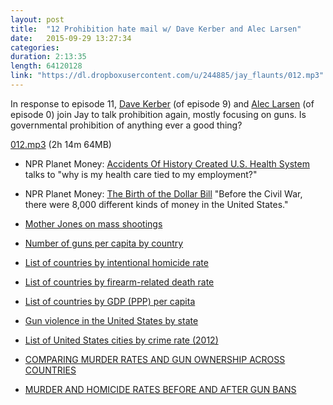 ```yaml
---
layout: post
title:  "12 Prohibition hate mail w/ Dave Kerber and Alec Larsen"
date:   2015-09-29 13:27:34
categories: 
duration: 2:13:35
length: 64120128
link: "https://dl.dropboxusercontent.com/u/244885/jay_flaunts/012.mp3"
---
```


In response to episode 11, 
[Dave Kerber](https://twitter.com/davidjkerber) (of episode 9) and 
[Alec Larsen](https://twitter.com/anarchocurious) (of episode 0) 
join Jay to talk prohibition again, mostly focusing on guns. 
Is governmental prohibition of anything ever a good thing?

<a href="{{site.dropbox_url}}/012.mp3" target="_blank">012.mp3</a> (2h 14m 64MB) 

* NPR Planet Money: [Accidents Of History Created U.S. Health System](http://www.npr.org/templates/story/story.php?storyId=114045132) talks to "why is my health care tied to my employment?"
* NPR Planet Money: [The Birth of the Dollar Bill](http://www.npr.org/sections/money/2012/12/07/166747693/episode-421-the-birth-of-the-dollar-bill) "Before the Civil War, there were 8,000 different kinds of money in the United States."
* [Mother Jones on mass shootings](http://www.motherjones.com/politics/2012/07/mass-shootings-map)

* [Number of guns per capita by country](https://en.wikipedia.org/wiki/Number_of_guns_per_capita_by_country)
* [List of countries by intentional homicide rate](https://en.wikipedia.org/wiki/List_of_countries_by_intentional_homicide_rate)
* [List of countries by firearm-related death rate](https://en.wikipedia.org/wiki/List_of_countries_by_firearm-related_death_rate)
* [List of countries by GDP (PPP) per capita](https://en.wikipedia.org/wiki/List_of_countries_by_GDP_(PPP)_per_capita)
* [Gun violence in the United States by state](https://en.wikipedia.org/wiki/Gun_violence_in_the_United_States_by_state)
* [List of United States cities by crime rate (2012)](https://en.wikipedia.org/wiki/List_of_United_States_cities_by_crime_rate_(2012))
* [COMPARING MURDER RATES AND GUN OWNERSHIP ACROSS COUNTRIES](http://crimeresearch.org/2014/03/comparing-murder-rates-across-countries/)
* [MURDER AND HOMICIDE RATES BEFORE AND AFTER GUN BANS](http://crimeresearch.org/2013/12/murder-and-homicide-rates-before-and-after-gun-bans/)
